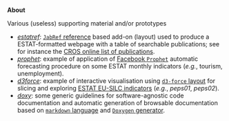 
**About**

Various (useless) supporting material and/or prototypes

* [_estatref_](estatref/README.md): [`JabRef` reference](http://www.jabref.org) based add-on (layout) used to produce a ESTAT-formatted webpage with a table of searchable publications; see for instance the [CROS online list of publications](https://ec.europa.eu/eurostat/cros/content/publications-basis-eurostat-microdata_en).
* [_prophet_](prophet): example of application of [Facebook `Prophet`](https://facebookincubator.github.io/prophet/) automatic forecasting procedure on some ESTAT monthly indicators (_e.g._, tourism, unemployment).
* [_d3force_](d3force/README.md): example of interactive visualisation using [`d3-force` layout](https://github.com/d3/d3/wiki/Gallery) for slicing and exploring [ESTAT EU-SILC indicators](http://ec.europa.eu/eurostat/web/income-and-living-conditions/data/database) (_e.g._, _peps01_, _peps02_).
* [_doxy_](doxy/README.md): some generic guidelines for software-agnostic code documentation and automatic generation of browsable documentation based on [`markdown` language](https://en.support.wordpress.com/markdown-quick-reference/) and [`Doxygen` generator](http://www.doxygen.org).
